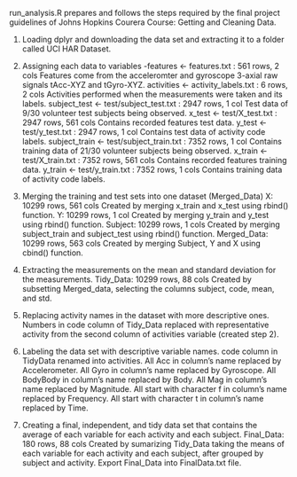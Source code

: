 run_analysis.R prepares and follows the steps required by the final project guidelines of Johns Hopkins Courera Course: Getting and Cleaning Data.

1. Loading dplyr and downloading the data set and extracting it to a folder called UCI HAR Dataset.

2. Assigning each data to variables
      -features <- features.txt : 561 rows, 2 cols
            Features come from the acceleromter and gyroscope 3-axial raw signals tAcc-XYZ and tGyro-XYZ.
      activities <- activity_labels.txt : 6 rows, 2 cols
            Activities performed when the  measurements were taken and its labels.
      subject_test <- test/subject_test.txt : 2947 rows, 1 col
            Test data of 9/30 volunteer test subjects being observed.
      x_test <- test/X_test.txt : 2947 rows, 561 cols
            Contains recorded features test data.
      y_test <- test/y_test.txt : 2947 rows, 1 col
            Contains test data of activity code labels.
      subject_train <- test/subject_train.txt : 7352 rows, 1 col
            Contains training data of 21/30 volunteer subjects being observed.
      x_train <- test/X_train.txt : 7352 rows, 561 cols
            Contains recorded features training data.
      y_train <- test/y_train.txt : 7352 rows, 1 cols
            Contains training data of activity code labels.
             
3. Merging the training and test sets into one dataset (Merged_Data)
      X: 10299 rows, 561 cols 
            Created by merging x_train and x_test using rbind() function.
      Y: 10299 rows, 1 col 
            Created by merging y_train and y_test using rbind() function.
      Subject: 10299 rows, 1 cols
            Created by merging subject_train and subject_test using rbind() function.
      Merged_Data: 10299 rows, 563 cols
            Created by merging Subject, Y and X using cbind() function.
             
4. Extracting the measurements on the mean and standard deviation for the measurements.
      Tidy_Data: 10299 rows, 88 cols
            Created by subsetting Merged_data, selecting the columns subject, code, mean, and std.
            
5. Replacing activity names in the dataset with more descriptive ones.
      Numbers in code column of Tidy_Data replaced with representative activity from the second column of activities variable (created step 2).
      
6. Labeling the data set with descriptive variable names.
      code column in TidyData renamed into activities.
      All Acc in column’s name replaced by Accelerometer.
      All Gyro in column’s name replaced by Gyroscope.
      All BodyBody in column’s name replaced by Body.
      All Mag in column’s name replaced by Magnitude.
      All start with character f in column’s name replaced by Frequency.
      All start with character t in column’s name replaced by Time.
      
7. Creating a final, independent, and tidy data set that contains the average of each variable for each activity and each subject.
      Final_Data: 180 rows, 88 cols
              Created by sumarizing Tidy_Data taking the means of each variable for each activity and each subject, after grouped by subject and activity.
      Export Final_Data into FinalData.txt file.
             
